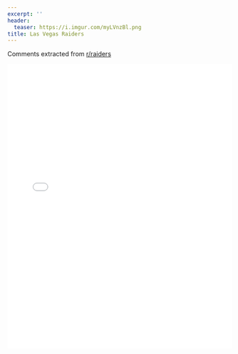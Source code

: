 ```yaml
---
excerpt: ''
header:
  teaser: https://i.imgur.com/myLVnzBl.png
title: Las Vegas Raiders
---
```


Comments extracted from [r/raiders](https://reddit.com/r/raiders)
<iframe id="igraph" scrolling="no" style="border:none;" seamless="seamless" src="/plots/NFL/RAI.html" height="640" width="100%"></iframe>